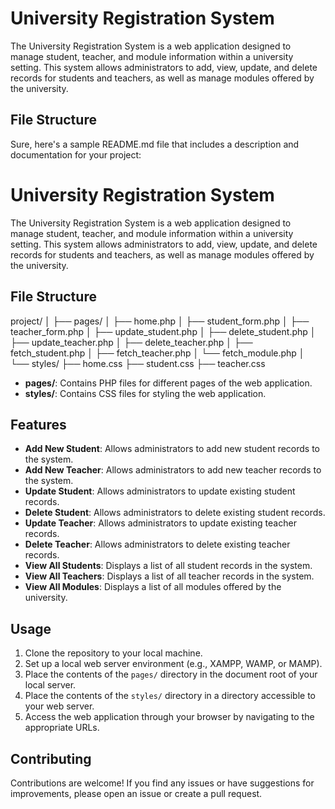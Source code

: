 # University Registration System

The University Registration System is a web application designed to manage student, teacher, and module information within a university setting. This system allows administrators to add, view, update, and delete records for students and teachers, as well as manage modules offered by the university.

## File Structure

Sure, here's a sample README.md file that includes a description and documentation for your project:


# University Registration System

The University Registration System is a web application designed to manage student, teacher, and module information within a university setting. This system allows administrators to add, view, update, and delete records for students and teachers, as well as manage modules offered by the university.

## File Structure

project/
│
├── pages/
│ ├── home.php
│ ├── student_form.php
│ ├── teacher_form.php
│ ├── update_student.php
│ ├── delete_student.php
│ ├── update_teacher.php
│ ├── delete_teacher.php
│ ├── fetch_student.php
│ ├── fetch_teacher.php
│ └── fetch_module.php
│
└── styles/
├── home.css
├── student.css
├── teacher.css


- **pages/**: Contains PHP files for different pages of the web application.
- **styles/**: Contains CSS files for styling the web application.

## Features

- **Add New Student**: Allows administrators to add new student records to the system.
- **Add New Teacher**: Allows administrators to add new teacher records to the system.
- **Update Student**: Allows administrators to update existing student records.
- **Delete Student**: Allows administrators to delete existing student records.
- **Update Teacher**: Allows administrators to update existing teacher records.
- **Delete Teacher**: Allows administrators to delete existing teacher records.
- **View All Students**: Displays a list of all student records in the system.
- **View All Teachers**: Displays a list of all teacher records in the system.
- **View All Modules**: Displays a list of all modules offered by the university.

## Usage

1. Clone the repository to your local machine.
2. Set up a local web server environment (e.g., XAMPP, WAMP, or MAMP).
3. Place the contents of the `pages/` directory in the document root of your local server.
4. Place the contents of the `styles/` directory in a directory accessible to your web server.
5. Access the web application through your browser by navigating to the appropriate URLs.

## Contributing

Contributions are welcome! If you find any issues or have suggestions for improvements, please open an issue or create a pull request.


